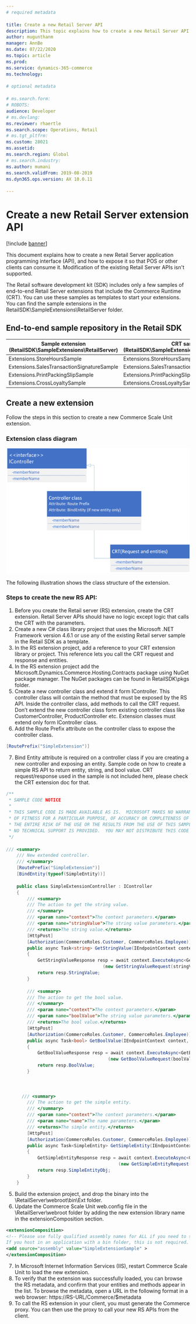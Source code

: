 ```yaml
---
# required metadata

title: Create a new Retail Server API
description: This topic explains how to create a new Retail Server API.
author: mugunthanm
manager: AnnBe
ms.date: 07/22/2020
ms.topic: article
ms.prod: 
ms.service: dynamics-365-commerce
ms.technology: 

# optional metadata

# ms.search.form: 
# ROBOTS: 
audience: Developer
# ms.devlang: 
ms.reviewer: rhaertle
ms.search.scope: Operations, Retail
# ms.tgt_pltfrm: 
ms.custom: 28021
ms.assetid: 
ms.search.region: Global
# ms.search.industry: 
ms.author: mumani
ms.search.validFrom: 2019-08-2019
ms.dyn365.ops.version: AX 10.0.11

---
```


# Create a new Retail Server extension API

[!include [banner](../includes/banner.md)]

This document explains how to create a new Retail Server application programming interface (API), and how to expose it so that POS or other clients can consume it. Modification of the existing Retail Server APIs isn't supported.

The Retail software development kit (SDK) includes only a few samples of end-to-end Retail Server extensions that include the Commerce Runtime (CRT). You can use these samples as templates to start your extensions. You can find the sample extensions in the RetailSDK\\SampleExtensions\\RetailServer folder.

## End-to-end sample repository in the Retail SDK

| Sample extension<br>(RetailSDK\\SampleExtensions\\RetailServer) | CRT sample<br>(RetailSDK\\SampleExtensions\\CommerceRuntime) | POS sample<br>(RetailSDK\\POS\\Extensions) |
|---------------------------------------------|--------------------------------------------|----------------------------------------|
| Extensions.StoreHoursSample                 | Extensions.StoreHoursSample                | StoreHoursSample                       |
| Extensions.SalesTransactionSignatureSample  | Extensions.SalesTransactionSignatureSample | SalesTransactionSignatureSample        |
| Extensions.PrintPackingSlipSample           | Extensions.PrintPackingSlipSample          |                                        |
| Extensions.CrossLoyaltySample               | Extensions.CrossLoyaltySample              |                                        |

## Create a new extension

Follow the steps in this section to create a new Commerce Scale Unit extension.

### Extension class diagram

![Commerce Scale Unit extension class diagram](media/RSExtensionClass.png)

The following illustration shows the class structure of the extension.

### Steps to create the new RS API:

1.	Before you create the Retail server (RS) extension, create the CRT extension. Retail Server APIs should have no logic except logic that calls the CRT with the parameters.
2.	Create a new C# class library project that uses the Microsoft .NET Framework version 4.6.1 or use any of the existing Retail server sample in the Retail SDK as a template.
3.	In the RS extension project, add a reference to your CRT extension library or project. This reference lets you call the CRT request and response and entities. 
4.	In the RS extension project add the Microsoft.Dynamics.Commerce.Hosting.Contracts package using NuGet package manager. The NuGet packages can be found in RetailSDK\pkgs folder.
5.	Create a new controller class and extend it form IController. This controller class will contain the method that must be exposed by the RS API. Inside the controller class, add methods to call the CRT request. Don’t extend the new controller class form existing controller class like CustomerController, ProductController etc. Extension classes must extend only form IController class.
6.	Add the Route Prefix attribute on the controller class to expose the controller class.
```C#
[RoutePrefix("SimpleExtension")]  
```
7.	Bind Entity attribute is required on a controller class if you are creating a new controller and exposing an entity. 
Sample code on how to create a simple RS API to return entity, string, and bool value. CRT request/response used in the sample is not included here, please check the CRT extension doc for that.

```C#
/**
 * SAMPLE CODE NOTICE
 * 
 * THIS SAMPLE CODE IS MADE AVAILABLE AS IS.  MICROSOFT MAKES NO WARRANTIES, WHETHER EXPRESS OR IMPLIED,
 * OF FITNESS FOR A PARTICULAR PURPOSE, OF ACCURACY OR COMPLETENESS OF RESPONSES, OF RESULTS, OR CONDITIONS OF MERCHANTABILITY.
 * THE ENTIRE RISK OF THE USE OR THE RESULTS FROM THE USE OF THIS SAMPLE CODE REMAINS WITH THE USER.
 * NO TECHNICAL SUPPORT IS PROVIDED.  YOU MAY NOT DISTRIBUTE THIS CODE UNLESS YOU HAVE A LICENSE AGREEMENT WITH MICROSOFT THAT ALLOWS YOU TO DO SO.
 */
 
/// <summary>
    /// New extended controller.
    /// </summary>
    [RoutePrefix("SimpleExtension")]  
    [BindEntity(typeof(SimpleEntity))]
                                  
    public class SimpleExtensionController : IController
    {
        /// <summary>
        /// The action to get the string value.
        /// </summary>
        /// <param name="context">The context parameters.</param>
        /// <param name="stringValue">The string value parameters.</param>
        /// <returns>The string value.</returns>
        [HttpPost]
        [Authorization(CommerceRoles.Customer, CommerceRoles.Employee)]
        public async Task<string> GetStringValue(IEndpointContext context, string stringValue)
        {
            GetStringValueResponse resp = await context.ExecuteAsync<GetStringValueResponse>
                                     (new GetStringValueRequest(stringValue)).ConfigureAwait(false);
            return resp.StringValue;
        }

        /// <summary>
        /// The action to get the bool value.
        /// </summary>
        /// <param name="context">The context parameters.</param>
        /// <param name="boolValue">The string value parameters.</param>
        /// <returns>The bool value.</returns>
        [HttpPost]
        [Authorization(CommerceRoles.Customer, CommerceRoles.Employee)]
        public async Task<bool> GetBoolValue(IEndpointContext context, string boolValue)
        {
            GetBoolValueResponse resp = await context.ExecuteAsync<GetBoolValueResponse>
                                       (new GetBoolValueRequest(boolValue)).ConfigureAwait(false);
            return resp.BoolValue;
        }


        
      /// <summary>
        /// The action to get the simple entity.
        /// </summary>
        /// <param name="context">The context parameters.</param>
        /// <param name="name">The name parameters.</param>
        /// <returns>The simple entity.</returns>
        [HttpPost]
        [Authorization(CommerceRoles.Customer, CommerceRoles.Employee)]
        public async Task<SimpleEntity> GetSimpleEntity(IEndpointContext context, string name)
        {
            GetSimpleEntityResponse resp = await context.ExecuteAsync<GetSimpleEntityResponse>
                                           (new GetSimpleEntityRequest(name)).ConfigureAwait(false);
            return resp.SimpleEntityObj;
        }
    }

```

5.	Build the extension project, and drop the binary into the \RetailServer\webroot\bin\Ext folder.
6.	Update the Commerce Scale Unit web.config file in the \RetailServer\webroot folder by adding the new extension library name in the extensionComposition section.

```XML
<extensionComposition>
<!-- Please use fully qualified assembly names for ALL if you need to support loading from the Global Assembly Cache.
If you host in an application with a bin folder, this is not required. -->
<add source="assembly" value="SimpleExtensionSample" >
</extensionComposition>

```

7.	In Microsoft Internet Information Services (IIS), restart Commerce Scale Unit to load the new extension.
8.	To verify that the extension was successfully loaded, you can browse the RS metadata, and confirm that your entities and methods appear in the list.
To browse the metadata, open a URL in the following format in a web browser:
https://RS-URL/Commerce/$metadata
9.	To call the RS extension in your client, you must generate the Commerce proxy. You can then use the proxy to call your new RS APIs from the client.
